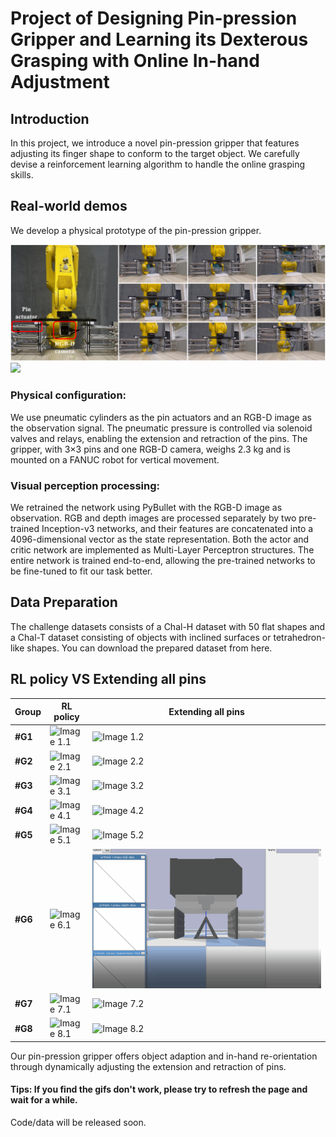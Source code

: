 # Project of Designing Pin-pression Gripper and Learning its Dexterous Grasping with Online In-hand Adjustment
## Introduction
In this project, we introduce a novel pin-pression gripper that features adjusting its finger shape to conform to the target object.
We carefully devise a reinforcement learning algorithm to handle the online grasping skills.

## Real-world demos
We develop a physical prototype of the pin-pression gripper. 

![](assets/Real-world/Sim2real.png)
![](assets/Real-world/real-world-1.gif)

### Physical configuration: 
We use pneumatic cylinders as the pin actuators and an RGB-D image as the observation signal. The pneumatic pressure is controlled via solenoid valves and relays, enabling the extension and retraction of the pins. The gripper, with 3×3 pins and one RGB-D camera, weighs 2.3 kg and is mounted on a FANUC robot for vertical movement. 

### Visual perception processing: 
We retrained the network using PyBullet with the RGB-D image as observation. RGB and depth images are processed separately by two pre-trained Inception-v3 networks, and their features are concatenated into a 4096-dimensional vector as the state representation. Both the actor and critic network are implemented as Multi-Layer Perceptron structures. The entire network is trained end-to-end, allowing the pre-trained networks to be fine-tuned to fit our task better. 

## Data Preparation
The challenge datasets consists of a Chal-H dataset with 50 flat shapes and a Chal-T dataset consisting of objects with inclined surfaces or tetrahedron-like shapes.
You can download the prepared dataset from here.


## RL policy VS Extending all pins
|**Group**  | **RL policy** | **Extending all pins** |
|-----------|--------------|--------------|
| **#G1** | ![Image 1.1](assets/compare_with_all-extended/group-1/rl-1.gif) | ![Image 1.2](assets/compare_with_all-extended/group-1/all-1.gif) |
| **#G2** | ![Image 2.1](assets/compare_with_all-extended/group-2/rl-2.gif) | ![Image 2.2](assets/compare_with_all-extended/group-2/all-2.gif) |
| **#G3** | ![Image 3.1](assets/compare_with_all-extended/group-3/rl-3.gif) | ![Image 3.2](assets/compare_with_all-extended/group-3/all-3.gif) |
| **#G4** | ![Image 4.1](assets/compare_with_all-extended/group-4/rl-4.gif) | ![Image 4.2](assets/compare_with_all-extended/group-4/all-4.gif) |
| **#G5** | ![Image 5.1](assets/compare_with_all-extended/group-5/rl-5.gif) | ![Image 5.2](assets/compare_with_all-extended/group-5/all-5.gif) |
| **#G6** | ![Image 6.1](assets/compare_with_all-extended/group-6/rl-6.gif) | ![Image 6.2](assets/compare_with_all-extended/group-6/all-6.gif) |
| **#G7** | ![Image 7.1](assets/compare_with_all-extended/group-7/rl-7.gif) | ![Image 7.2](assets/compare_with_all-extended/group-7/all-7.gif) |
| **#G8** | ![Image 8.1](assets/compare_with_all-extended/group-8/rl-policy-8.gif) | ![Image 8.2](assets/compare_with_all-extended/group-8/all-8.gif) |
<!-- Table -->
Our pin-pression gripper offers object adaption and in-hand re-orientation through dynamically adjusting the extension and retraction of pins.

<!-- ## Demonstration of Grasp-then-Lift (GtL) motion
<div style="display: flex; justify-content: space-between;">
  <img src="GtL-mode-1.gif" alt="Image 1" width="48%">
  <img src="GtL-mode-2.gif" alt="Image 2" width="48%">
</div>

## Demonstration of Grasp-while-Lift (GwL) motion
<div style="display: flex; justify-content: space-between;">
  <img src="GwL-mode-1.gif" alt="Image 1" width="48%">
  <img src="GwL-mode-3.gif" alt="Image 2" width="48%">
</div> -->

#### Tips: If you find the gifs don't work, please try to refresh the page and wait for a while.
Code/data will be released soon.
